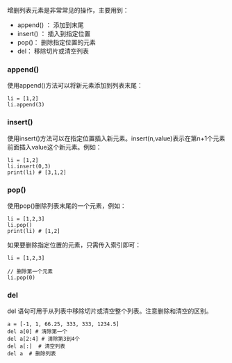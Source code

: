 增删列表元素是非常常见的操作，主要用到：
-  append() ： 添加到末尾
-  insert() ： 插入到指定位置
-  pop()： 删除指定位置的元素
-  del： 移除切片或清空列表


###  append()

使用append()方法可以将新元素添加到列表末尾：

```
li = [1,2]
li.append(3)
```

###  insert()

使用insert()方法可以在指定位置插入新元素。insert(n,value)表示在第n+1个元素前面插入value这个新元素。例如：

```
li = [1,2]
li.insert(0,3)
print(li) # [3,1,2]
```

### pop()
使用pop()删除列表末尾的一个元素，例如：

```
li = [1,2,3]
li.pop()
print(li) # [1,2]
```

如果要删除指定位置的元素，只需传入索引即可：

```
li = [1,2,3]

// 删除第一个元素
li.pop(0)
```

###  del

del 语句可用于从列表中移除切片或清空整个列表。注意删除和清空的区别。

```
a = [-1, 1, 66.25, 333, 333, 1234.5]
del a[0] # 清除第一个
del a[2:4] # 清除第3到4个
del a[:]  # 清空列表
del a  # 删除列表
```

